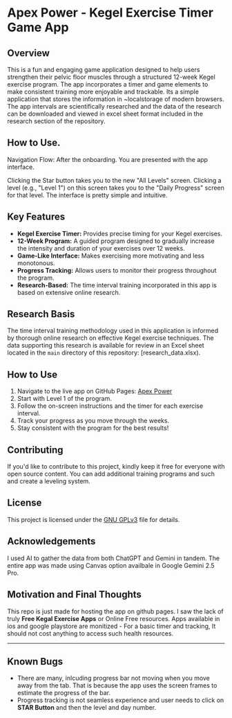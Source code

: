 # Apex Power - Kegel Exercise Timer Game App

## Overview

This is a fun and engaging game application designed to help users strengthen their pelvic floor muscles through a structured 12-week Kegel exercise program. The app incorporates a timer and game elements to make consistent training more enjoyable and trackable.
Its a simple application that stores the information in ~localstorage of modern browsers. The app intervals are scientifically researched and the data of the research can be downloaded and viewed in excel sheet format included in the research section of the repository.

## How to Use. 
Navigation Flow:
After the onboarding. You are presented with the app interface. 

Clicking the Star button takes you to the new "All Levels" screen.
Clicking a level (e.g., "Level 1") on this screen takes you to the "Daily Progress" screen for that level.
The interface is pretty simple and intuitive. 



## Key Features

* **Kegel Exercise Timer:** Provides precise timing for your Kegel exercises.
* **12-Week Program:** A guided program designed to gradually increase the intensity and duration of your exercises over 12 weeks.
* **Game-Like Interface:** Makes exercising more motivating and less monotonous.
* **Progress Tracking:** Allows users to monitor their progress throughout the program.
* **Research-Based:** The time interval training incorporated in this app is based on extensive online research.

## Research Basis

The time interval training methodology used in this application is informed by thorough online research on effective Kegel exercise techniques. The data supporting this research is available for review in an Excel sheet located in the `main` directory of this repository: [research_data.xlsx).

## How to Use

1.  Navigate to the live app on GitHub Pages: [Apex Power](https://nexusstreamon.github.io/kegel-apex-power-app/)
2.  Start with Level 1 of the program.
3.  Follow the on-screen instructions and the timer for each exercise interval.
4.  Track your progress as you move through the weeks.
5.  Stay consistent with the program for the best results!

## Contributing

If you'd like to contribute to this project, kindly keep it free for everyone with open source content. 
You can add additional training programs and such and create a leveling system. 

## License

This project is licensed under the [GNU GPLv3](https://choosealicense.com/licenses/gpl-3.0/) file for details. 

## Acknowledgements

I used AI to gather the data from both ChatGPT and Gemini in tandem. The entire app was made using Canvas option availbale in Google Gemini 2.5 Pro. 

## Motivation and Final Thoughts

This repo is just made for hosting the app on github pages. 
I saw the lack of truly **Free Kegal Exercise Apps** or Online Free resources. Apps available in ios and google playstore are monitized - For a basic timer and tracking, It should not cost anything to access such health resources. 

---

## Known Bugs

- There are many, inlcuding progress bar not moving when you move away from the tab. That is because the app uses the screen frames to estimate the progress of the bar. 
- Progress tracking is not seamless experience and user needs to click on **STAR Button**  and then the level and day number.
